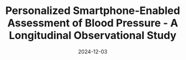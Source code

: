 ---
title: Personalized Smartphone-Enabled Assessment of Blood Pressure - A Longitudinal Observational Study
slug: personal-covid-bp
topic: medical
type: journals
date: 2024-12-03
outlet: JMIR Mhealth Uhealth
summary: Full title - "Personalized Smartphone-Enabled Assessment of Blood Pressure and Its Treatment During the SARS-CoV-2 COVID-19 Pandemic in Patients From the CURE-19 Study - Longitudinal Observational Study". This study explores the use of personalized smartphone-enabled assessments for monitoring blood pressure and its treatment during the COVID-19 pandemic.
links:
  external: https://pubmed.ncbi.nlm.nih.gov/39626222/
tags: [medical, COVID-19, blood pressure]
---